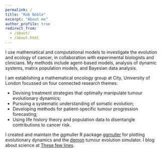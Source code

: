 ```yaml
---
permalink: /
title: "Rob Noble"
excerpt: "About me"
author_profile: true
redirect_from: 
  - /about/
  - /about.html
---
```


I use mathematical and computational models to investigate the evolution and ecology of cancer, in collaboration with experimental biologists and clinicians. My methods include agent-based models, analysis of dynamic systems, matrix population models, and Bayesian data analysis.

I am establishing a mathematical oncology group at City, University of London focussed on four connected research themes:
* Devising treatment strategies that optimally manipulate tumour evolutionary dynamics;
* Pursuing a systematic understanding of somatic evolution;
* Developing methods for patient-specific tumour progression forecasting;
* Using life history theory and population data to disentangle contributions to cancer risk.

I created and maintain the ggmuller R package [ggmuller](https://CRAN.R-project.org/package=ggmuller) for plotting evolutionary dynamics and the [demon](https://github.com/robjohnnoble/demon_model) tumour evolution simulator. I blog about science at [These few lines](https://thesefewlines.wordpress.com/).


